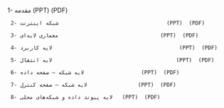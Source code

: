 1- مقدمه                                             (PPT)  (PDF)

     2- شبکه اینترنت                                  (PPT)  (PDF)

     3- معماری لایه‌ای                                (PPT)  (PDF)

     4- لایه کاربرد                                        (PPT)  (PDF)

     5- لایه انتقال                                       (PPT)  (PDF)

     6- لایه شبکه – صفحه داده                  (PPT)  (PDF)

     7- لایه شبکه – صفحه کنترل                (PPT)  (PDF)

     8- لایه پیوند داده و شبکه‌های محلی   (PPT)  (PDF)
